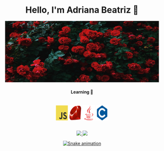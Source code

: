 
<h1 align="center">Hello, I'm Adriana Beatriz 🌹</h1>
<img width="3000" height="200"  src="rose.jpg" alt="backgroung">

<h4 align="center">Learning 👾</h4>

<div align="center" style="display: incline_block"></br>
 <img  alt="dri-JS" height="50px" width="40px" src="https://raw.githubusercontent.com/devicons/devicon/master/icons/javascript/javascript-original.svg" />
 <img  alt="dri-ruby" height="50px" width="40px" src="https://raw.githubusercontent.com/devicons/devicon/master/icons/ruby/ruby-original.svg" />
 <img  alt="dri-Java" height="50px" width="40px" src="https://raw.githubusercontent.com/devicons/devicon/master/icons/java/java-plain.svg" />
 <img  alt="dri-C" height="50px" width="40px" src="https://raw.githubusercontent.com/devicons/devicon/master/icons/c/c-plain.svg" />
 
 ##
 
<div align="center">
  <a href="https://github.com/driica">
  <img height="160em" src="https://github-readme-stats.vercel.app/api?username=driica&show_icons=true&theme=dracula&include_all_commits=true&count_private=true"/>
  <img height="160em" src="https://github-readme-stats.vercel.app/api/top-langs/?username=driica&layout=compact&langs_count=7&theme=dracula"/>
</div>
 

  ![Snake animation](https://github.com/driica/driica/blob/output/github-contribution-grid-snake.svg)

